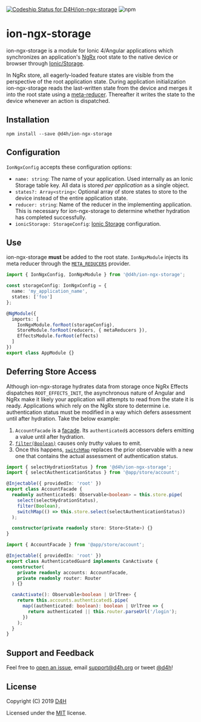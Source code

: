 [![Codeship Status for D4H/ion-ngx-storage](https://app.codeship.com/projects/8ec182c0-643f-0137-757e-1a7608ff9ea0/status?branch=master)](https://app.codeship.com/projects/344846)
![npm](https://img.shields.io/npm/v/@d4h/ion-ngx-storage.svg)

# ion-ngx-storage
ion-ngx-storage is a module for Ionic 4/Angular applications which synchronizes an application's [NgRx](https://ngrx.io/) root state to the native device or browser through [Ionic/Storage](https://ionicframework.com/docs/building/storage).

In NgRx store, all eagerly-loaded feature states are visible from the perspective of the root application state. During application initialization ion-ngx-storage reads the last-written state from the device and merges it into the root state using a [meta-reducer](https://ngrx.io/guide/store/metareducers). Thereafter it writes the state to the device whenever an action is dispatched.

## Installation

`npm install --save @d4h/ion-ngx-storage`

## Configuration
`IonNgxConfig` accepts these configuration options:

* `name: string`: The name of your application. Used internally as an Ionic Storage table key. All data is stored _per application_ as a single object.
* `states?: Array<string>`: Optional array of store states to store to the device instead of the entire application state.
* `reducer: string`: Name of the reducer in the implementing application. This is necessary for ion-ngx-storage to determine whether hydration has completed successfully.
* `ionicStorage: StorageConfig`: [Ionic Storage](https://ionicframework.com/docs/building/storage#configuring-storage) configuration.

## Use
ion-ngx-storage **must** be added to the root state. `IonNgxModule` injects its meta reducer through the [`META_REDUCERS`](https://next.ngrx.io/guide/store/recipes/injecting#injecting-meta-reducers) provider.

```typescript
import { IonNgxConfig, IonNgxModule } from '@d4h/ion-ngx-storage';

const storageConfig: IonNgxConfig = {
  name: 'my_application_name',
  states: ['foo']
};

@NgModule({
  imports: [
    IonNgxModule.forRoot(storageConfig),
    StoreModule.forRoot(reducers, { metaReducers }),
    EffectsModule.forRoot(effects)
  ]
})
export class AppModule {}
```

## Deferring Store Access
Although ion-ngx-storage hydrates data from storage once NgRx Effects dispatches `ROOT_EFFECTS_INIT`, the asynchronous nature of Angular and NgRx make it likely your application will attempts to read from the state it is ready. Applications which rely on the NgRx store to determine i.e. authentication status must be modified in a way which defers assessment until after hydration. Take the below example:

1. `AccountFacade` is a [facade](https://medium.com/@thomasburlesonIA/ngrx-facades-better-state-management-82a04b9a1e39). Its `authenticated$` accessors defers emitting a value until after hydration.
2. [`filter(Boolean)`](https://www.learnrxjs.io/operators/filtering/filter.html) causes only _truthy_ values to emit.
3. Once this happens, [`switchMap`](https://www.learnrxjs.io/operators/transformation/switchmap.html) replaces the prior observable with a new one that contains the actual assessment of authentication status.

```typescript
import { selectHydrationStatus } from '@d4h/ion-ngx-storage';
import { selectAuthenticationStatus } from '@app/store/account';

@Injectable({ providedIn: 'root' })
export class AccountFacade {
  readonly authenticated$: Observable<boolean> = this.store.pipe(
    select(selectHydrationStatus),
    filter(Boolean),
    switchMap(() => this.store.select(selectAuthenticationStatus))
  );

  constructor(private readonly store: Store<State>) {}
}
```

```typescript
import { AccountFacade } from '@app/store/account';

@Injectable({ providedIn: 'root' })
export class AuthenticatedGuard implements CanActivate {
  constructor(
    private readonly accounts: AccountFacade,
    private readonly router: Router
  ) {}

  canActivate(): Observable<boolean | UrlTree> {
    return this.accounts.authenticated$.pipe(
      map((authenticated: boolean): boolean | UrlTree => {
        return authenticated || this.router.parseUrl('/login');
      })
    );
  }
}
```

## Support and Feedback
Feel free to [open an issue](https://github.com/D4H/ion-ngx-storage/issues/new), email <support@d4h.org> or tweet [@d4h](https://twitter.com/d4h/)!

## License
Copyright (C) 2019 [D4H](https://d4htechnologies.com/)

Licensed under the [MIT](LICENSE) license.

